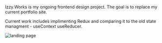 Izzy.Works is my ongoing frontend design project. The goal is to replace my current portfolio site.

Current work includes implimenting Redux and comparing it to the old state managment - useContext useReducer.

![landing page](https://github.com/izzyWorks/izzy_works_react/blob/main/image.jpg?raw=true)
